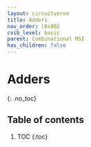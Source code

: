 ```yaml
---
layout: circuitverse
title: Adders
nav_order: l0s002
cvib_level: basic
parent: Combinational MSI
has_children: false
---
```


# Adders
{: .no_toc}

## Table of contents

1. TOC
{:toc}
